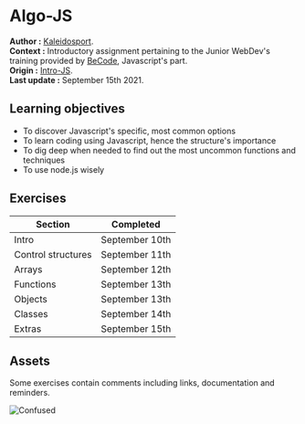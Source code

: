 # Algo-JS 

**Author :** [Kaleidosport](https://github.com/Kaleidosport).  
**Context :** Introductory assignment pertaining to the Junior WebDev's training provided by [BeCode](https://github.com/becodeorg), Javascript's part.  
**Origin :** [Intro-JS](https://github.com/becodeorg/CRL-Woods-5.33/tree/main/1.TRAIL/01.The-Field/07.Intro-JS).  
**Last update :** September 15th 2021.  

## Learning objectives  

* To discover Javascript's specific, most common options  
* To learn coding using Javascript, hence the structure's importance  
* To dig deep when needed to find out the most uncommon functions and techniques  
* To use node.js wisely 
  
## Exercises  

Section | Completed
----------- | ------------
Intro | September 10th
Control structures | September 11th
Arrays | September 12th
Functions | September 13th
Objects | September 13th   
Classes | September 14th
Extras | September 15th  

## Assets  

Some exercises contain comments including links, documentation and reminders.         
  
![Confused](https://44.media.tumblr.com/b840b7a555c1f89fc57cced38f7f2769/tumblr_pvzyx0ZS2F1r3ftwpo2_400.gif)